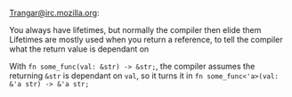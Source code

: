 Trangar@irc.mozilla.org:

You always have lifetimes, but normally the compiler then elide them 
Lifetimes are mostly used when you return a reference, to tell the compiler what the return value is dependant on 

With `fn some_func(val: &str) -> &str;`, the compiler assumes the returning `&str` is dependant on `val`, so it turns it in `fn some_func<'a>(val: &'a str) -> &'a str;`
